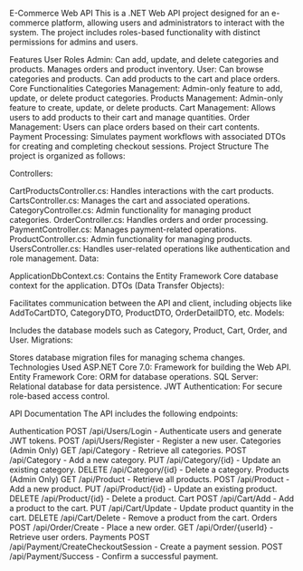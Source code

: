 E-Commerce Web API
This is a .NET Web API project designed for an e-commerce platform, allowing users and administrators to interact with the system. The project includes roles-based functionality with distinct permissions for admins and users.

Features
User Roles
Admin:
Can add, update, and delete categories and products.
Manages orders and product inventory.
User:
Can browse categories and products.
Can add products to the cart and place orders.
Core Functionalities
Categories Management: Admin-only feature to add, update, or delete product categories.
Products Management: Admin-only feature to create, update, or delete products.
Cart Management: Allows users to add products to their cart and manage quantities.
Order Management: Users can place orders based on their cart contents.
Payment Processing: Simulates payment workflows with associated DTOs for creating and completing checkout sessions.
Project Structure
The project is organized as follows:

Controllers:

CartProductsController.cs: Handles interactions with the cart products.
CartsController.cs: Manages the cart and associated operations.
CategoryController.cs: Admin functionality for managing product categories.
OrderController.cs: Handles orders and order processing.
PaymentController.cs: Manages payment-related operations.
ProductController.cs: Admin functionality for managing products.
UsersController.cs: Handles user-related operations like authentication and role management.
Data:

ApplicationDbContext.cs: Contains the Entity Framework Core database context for the application.
DTOs (Data Transfer Objects):

Facilitates communication between the API and client, including objects like AddToCartDTO, CategoryDTO, ProductDTO, OrderDetailDTO, etc.
Models:

Includes the database models such as Category, Product, Cart, Order, and User.
Migrations:

Stores database migration files for managing schema changes.
Technologies Used
ASP.NET Core 7.0: Framework for building the Web API.
Entity Framework Core: ORM for database operations.
SQL Server: Relational database for data persistence.
JWT Authentication: For secure role-based access control.




API Documentation
The API includes the following endpoints:

Authentication
POST /api/Users/Login - Authenticate users and generate JWT tokens.
POST /api/Users/Register - Register a new user.
Categories (Admin Only)
GET /api/Category - Retrieve all categories.
POST /api/Category - Add a new category.
PUT /api/Category/{id} - Update an existing category.
DELETE /api/Category/{id} - Delete a category.
Products (Admin Only)
GET /api/Product - Retrieve all products.
POST /api/Product - Add a new product.
PUT /api/Product/{id} - Update an existing product.
DELETE /api/Product/{id} - Delete a product.
Cart
POST /api/Cart/Add - Add a product to the cart.
PUT /api/Cart/Update - Update product quantity in the cart.
DELETE /api/Cart/Delete - Remove a product from the cart.
Orders
POST /api/Order/Create - Place a new order.
GET /api/Order/{userId} - Retrieve user orders.
Payments
POST /api/Payment/CreateCheckoutSession - Create a payment session.
POST /api/Payment/Success - Confirm a successful payment.
